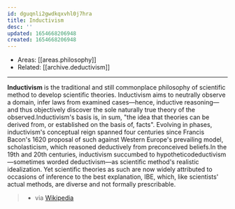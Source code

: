 ```yaml
---
id: dguqnli2gwdkqxvhl0j7hra
title: Inductivism
desc: ''
updated: 1654668206948
created: 1654668206948
---
```


- Areas: [[areas.philosophy]]
- Related: [[archive.deductivism]]

---

**Inductivism** is the traditional and still commonplace philosophy of scientific method to develop scientific theories. Inductivism aims to neutrally observe a domain, infer laws from examined cases—hence, inductive reasoning—and thus objectively discover the sole naturally true theory of the observed.Inductivism's basis is, in sum, "the idea that theories can be derived from, or established on the basis of, facts". Evolving in phases, inductivism's conceptual reign spanned four centuries since Francis Bacon's 1620 proposal of such against Western Europe's prevailing model, scholasticism, which reasoned deductively from preconceived beliefs.In the 19th and 20th centuries, inductivism succumbed to hypotheticodeductivism—sometimes worded deductivism—as scientific method's realistic idealization. Yet scientific theories as such are now widely attributed to occasions of inference to the best explanation, IBE, which, like scientists' actual methods, are diverse and not formally prescribable.

> - via [Wikipedia](https://en.wikipedia.org/wiki/Inductivism)
